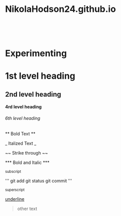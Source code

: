 # NikolaHodson24.github.io

<br>

<br>

<br>

# Experimenting 
# 1st level heading
## 2nd level heading
#### 4rd level heading
###### 6th level heading
** Bold Text **

_ Italized Text _

~~ Strike through ~~

*** Bold and Italic ***
  
<sub> subscript </sub> 

'''
git add
git status
git commit
'''






<sup> superscript </sup>

<ins> underline </ins>

> other text 

